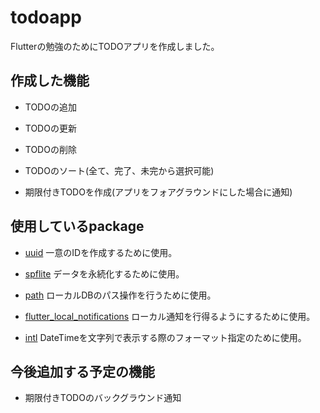 # todoapp

Flutterの勉強のためにTODOアプリを作成しました。

## 作成した機能

- TODOの追加

- TODOの更新

- TODOの削除

- TODOのソート(全て、完了、未完から選択可能)

- 期限付きTODOを作成(アプリをフォアグラウンドにした場合に通知)

## 使用しているpackage

- [uuid](https://pub.dev/packages/uuid)
一意のIDを作成するために使用。

- [spflite](https://pub.dev/packages/sqflite)
データを永続化するために使用。

- [path](https://pub.dev/packages/path)
ローカルDBのパス操作を行うために使用。

- [flutter_local_notifications](https://pub.dev/packages/path)
ローカル通知を行得るようにするために使用。

- [intl](https://pub.dev/packages/intl)
DateTimeを文字列で表示する際のフォーマット指定のために使用。

## 今後追加する予定の機能

- 期限付きTODOのバックグラウンド通知